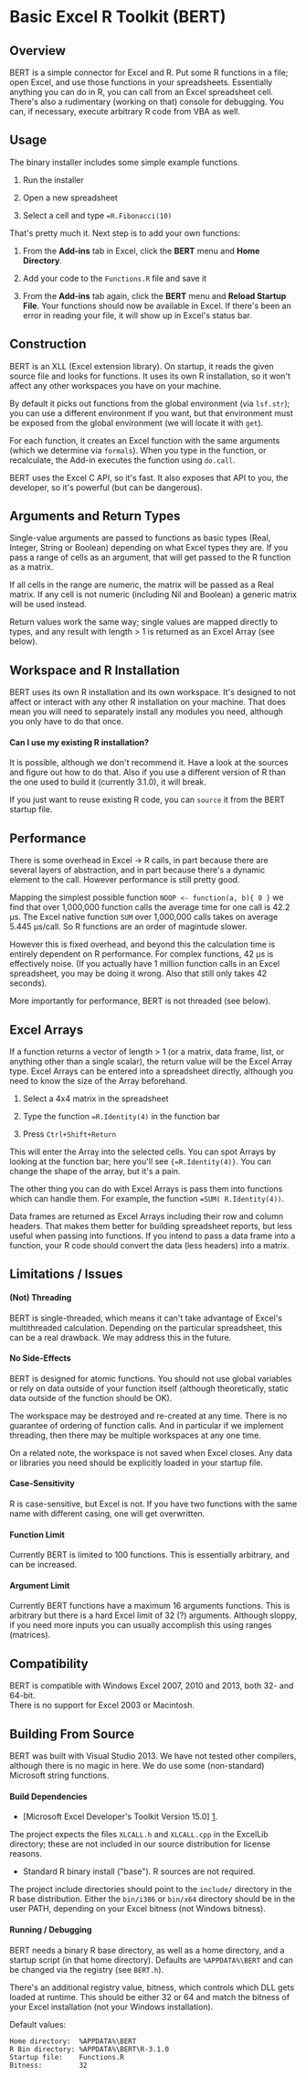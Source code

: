 
Basic Excel R Toolkit (BERT)
============================

Overview
--------

BERT is a simple connector for Excel and R.  Put some R functions in a file;
open Excel, and use those functions in your spreadsheets.  Essentially
anything you can do in R, you can call from an Excel spreadsheet cell.
There's also a rudimentary (working on that) console for debugging.  You can,
if necessary, execute arbitrary R code from VBA as well.

Usage
-----

The binary installer includes some simple example functions.

 1. Run the installer

 2. Open a new spreadsheet

 3. Select a cell and type `=R.Fibonacci(10)`

That's pretty much it.  Next step is to add your own functions:

 1. From the **Add-ins** tab in Excel, click the **BERT** menu and
    **Home Directory**.

 2. Add your code to the `Functions.R` file and save it

 3. From the **Add-ins** tab again, click the **BERT** menu and
    **Reload Startup File**.  Your functions should now be available in Excel.
    If there's been an error in reading your file, it will show up in Excel's
    status bar.

Construction
------------

BERT is an XLL (Excel extension library).  On startup, it reads the given
source file and looks for functions.  It uses its own R installation, so it
won't affect any other workspaces you have on your machine.

By default it picks out functions from the global environment (via `lsf.str`);
you can use a different environment if you want, but that environment must
be exposed from the global environment (we will locate it with `get`).

For each function, it creates an Excel function with the same arguments
(which we determine via `formals`).  When you type in the function, or
recalculate, the Add-in executes the function using `do.call`.

BERT uses the Excel C API, so it's fast.  It also exposes that API to you,
the developer, so it's powerful (but can be dangerous).

Arguments and Return Types
--------------------------

Single-value arguments are passed to functions as basic types (Real, Integer,
String or Boolean) depending on what Excel types they are.  If you pass a range
of cells as an argument, that will get passed to the R function as a matrix.

If all cells in the range are numeric, the matrix will be passed as a Real matrix.
If any cell is not numeric (including Nil and Boolean) a generic matrix will
be used instead.

Return values work the same way; single values are mapped directly to types,
and any result with length > 1 is returned as an Excel Array (see below).

Workspace and R Installation
----------------------------

BERT uses its own R installation and its own workspace.  It's designed to not
affect or interact with any other R installation on your machine.  That does
mean you will need to separately install any modules you need, although you
only have to do that once.

#### Can I use my existing R installation? ####

It is possible, although we don't recommend it.  Have a look at the sources
and figure out how to do that.  Also if you use a different version of R than
the one used to build it (currently 3.1.0), it will break.

If you just want to reuse existing R code, you can `source` it from the BERT
startup file.

Performance
-----------

There is some overhead in Excel -> R calls, in part because there are
several layers of abstraction, and in part because there's a dynamic element
to the call.  However performance is still pretty good.

Mapping the simplest possible function `NOOP <- function(a, b){ 0 }`
we find that over 1,000,000 function calls the average time for one call
is 42.2 µs.  The Excel native function `SUM` over 1,000,000 calls takes
on average 5.445 µs/call.  So R functions are an order of magintude slower.

However this is fixed overhead, and beyond this the calculation time is
entirely dependent on R performance.  For complex functions, 42 µs is
effectively noise.  (If you actually have 1 million function calls in an
Excel spreadsheet, you may be doing it wrong.  Also that still only takes 42
seconds).

More importantly for performance, BERT is not threaded (see below).

Excel Arrays
------------

If a function returns a vector of length > 1 (or a matrix, data frame, list, or
anything other than a single scalar), the return value will be the Excel Array
type.  Excel Arrays can be entered into a spreadsheet directly, although you
need to know the size of the Array beforehand.  

1. Select a 4x4 matrix in the spreadsheet

2. Type the function `=R.Identity(4)` in the function bar

3. Press `Ctrl+Shift+Return`

This will enter the Array into the selected cells.  You can spot Arrays by
looking at the function bar; here you'll see `{=R.Identity(4)}`.  You can
change the shape of the array, but it's a pain.

The other thing you can do with Excel Arrays is pass them into functions
which can handle them.  For example, the function `=SUM( R.Identity(4))`.

Data frames are returned as Excel Arrays including their row and column
headers.  That makes them better for building spreadsheet reports, but
less useful when passing into functions.  If you intend to pass a data
frame into a function, your R code should convert the data (less headers) into
a matrix.


Limitations / Issues
--------------------

#### (Not) Threading ####

BERT is single-threaded, which means it can't take advantage of Excel's
multithreaded calculation.  Depending on the particular spreadsheet, this can
be a real drawback.  We may address this in the future.

#### No Side-Effects ####

BERT is designed for atomic functions.  You should not use global variables
or rely on data outside of your function itself (although theoretically, static
data outside of the function should be OK).

The workspace may be destroyed and re-created at any time.  There is no
guarantee of ordering of function calls.  And in particular if we implement
threading, then there may be multiple workspaces at any one time.

On a related note, the workspace is not saved when Excel closes.  Any data or
libraries you need should be explicitly loaded in your startup file.

#### Case-Sensitivity ####

R is case-sensitive, but Excel is not.  If you have two functions with the
same name with different casing, one will get overwritten.

#### Function Limit ####

Currently BERT is limited to 100 functions.  This is essentially arbitrary, and
can be increased.

#### Argument Limit ####

Currently BERT functions have a maximum 16 arguments functions.  This is
arbitrary but there is a hard Excel limit of 32 (?) arguments.  Although sloppy,
if you need more inputs you can usually accomplish this using ranges (matrices).

Compatibility
-------------

BERT is compatible with Windows Excel 2007, 2010 and 2013, both 32- and 64-bit.  
There is no support for Excel 2003 or Macintosh.

Building From Source
--------------------

BERT was built with Visual Studio 2013.  We have not tested other compilers, although
there is no magic in here.  We do use some (non-standard) Microsoft string functions.

#### Build Dependencies ####

 * [Microsoft Excel Developer's Toolkit Version 15.0] [1].

The project expects the files `XLCALL.h` and `XLCALL.cpp` in the ExcelLib
directory; these are not included in our source distribution for license
reasons.

 * Standard R binary install ("base").  R sources are not required.  

The project include directories should point to the `include/` directory in the
R base distribution.  Either the `bin/i386` or `bin/x64` directory should be in
the user PATH, depending on your Excel bitness (not Windows bitness).

#### Running / Debugging ####

BERT needs a binary R base directory, as well as a home directory, and a startup
script (in that home directory).  Defaults are `%APPDATA%\BERT` and can be
changed via the registry (see `BERT.h`).

There's an additional registry value, bitness, which controls which DLL gets
loaded at runtime.  This should be either 32 or 64 and match the bitness of
your Excel installation (not your Windows installation).

Default values:

    Home directory:  %APPDATA%\BERT
    R Bin directory: %APPDATA%\BERT\R-3.1.0
    Startup file:    Functions.R
    Bitness:         32



[1]: http://msdn.microsoft.com/en-us/library/office/bb687883(v=office.15).aspx
